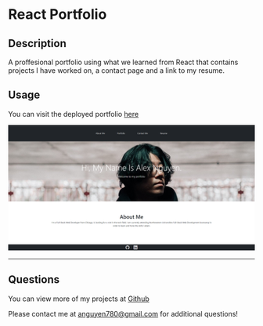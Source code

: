 # React Portfolio 

## Description

A proffesional portfolio using what we learned from React that contains projects I have worked on, a contact page and a link to my resume.

## Usage

You can visit the deployed portfolio [here](https://anguyen780.github.io/ch_20_react_portfolio/)

![](./src/assets/reactportfolio.png)

---

## Questions

You can view more of my projects at [Github](https://github.com/anguyen780)

Please contact me at anguyen780@gmail.com for additional questions!

